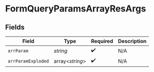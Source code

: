 # FormQueryParamsArrayResArgs


## Fields

| Field              | Type               | Required           | Description        |
| ------------------ | ------------------ | ------------------ | ------------------ |
| `arrParam`         | *string*           | :heavy_check_mark: | N/A                |
| `arrParamExploded` | array<*string*>    | :heavy_check_mark: | N/A                |